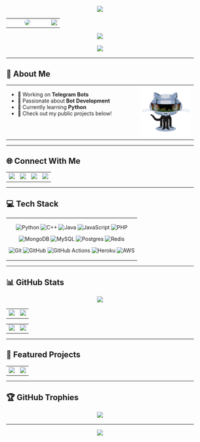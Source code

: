 <!-- ✨ Animated Header (Top) -->
<p align="center">
  <img src="https://user-images.githubusercontent.com/73097560/115834477-dbab4500-a447-11eb-908a-139a6edaec5c.gif" />
</p>

<!-- 👤 Avatar + Typing Banner -->
<div align="center">
  <table>
    <tr>
      <td width="100px" align="center">
        <img src="https://files.catbox.moe/r2ga8f.jpg" width="90px" style="border-radius: 50%;" />
      </td>
      <td>
        <img src="https://readme-typing-svg.herokuapp.com?color=00BFFF&width=600&lines=🦋+💗+WELCOME+TO+MY+GITHUB;🖤+THIS+IS+RAJNISH+MISHRA+🥀;💓+THANK+YOU+FOR+VISITING+MY+PROFILE+🌲+❗️" />
      </td>
    </tr>
  </table>
</div>

<!-- ✨ Animated Header (Bottom) -->
<p align="center">
  <img src="https://user-images.githubusercontent.com/73097560/115834477-dbab4500-a447-11eb-908a-139a6edaec5c.gif" />
</p>

<!-- 👁 Visitor Counter -->
<p align="center">
  <img src="https://komarev.com/ghpvc/?username=CertifiedCoderS&style=flat-square" />
</p>

---

## 📌 About Me

<table>
<tr>
  <td width="70%" style="padding-right: 30px; vertical-align: top;">
    <ul>
      <li>🔭 Working on <strong>Telegram Bots</strong></li>
      <li>💬 Passionate about <strong>Bot Development</strong></li>
      <li>🌱 Currently learning <strong>Python</strong></li>
      <li>👀 Check out my public projects below!</li>
    </ul>
  </td>
  <td width="30%" align="center">
    <img src="https://github.com/CertifiedCoderS/CertifiedCoderS/blob/main/Robo.webp" width="170" alt="Robo" />
  </td>
</tr>
</table>

---

## 🌐 Connect With Me

<table>
<tr>
<td>
  <a href="https://instagram.com/rajnishthegreat">
    <img src="https://img.shields.io/badge/Instagram-E4405F?style=for-the-badge&logo=instagram&logoColor=white" />
  </a>
</td>
<td>
  <a href="https://t.me/JARVIS_V2">
    <img src="https://img.shields.io/badge/Telegram-2CA5E0?style=for-the-badge&logo=telegram&logoColor=white" />
  </a>
</td>
<td>
  <a href="mailto:rajnishmishraaa1@gmail.com">
    <img src="https://img.shields.io/badge/Gmail-D14836?style=for-the-badge&logo=gmail&logoColor=white" />
  </a>
</td>
<td>
  <a href="https://youtube.com/@rajnisha3">
    <img src="https://img.shields.io/badge/YouTube-DD0000?style=for-the-badge&logo=youtube&logoColor=white" />
  </a>
</td>
</tr>
</table>

---

## 💻 Tech Stack

<table>
<tr><td align="center">
  
![Python](https://img.shields.io/badge/python-3670A0?style=for-the-badge&logo=python&logoColor=ffdd54) 
![C++](https://img.shields.io/badge/c++-%2300599C.svg?style=for-the-badge&logo=c%2B%2B&logoColor=white)
![Java](https://img.shields.io/badge/java-%23ED8B00.svg?style=for-the-badge&logo=openjdk&logoColor=white)
![JavaScript](https://img.shields.io/badge/javascript-%23323330.svg?style=for-the-badge&logo=javascript&logoColor=%23F7DF1E)
![PHP](https://img.shields.io/badge/php-%23777BB4.svg?style=for-the-badge&logo=php&logoColor=white)

![MongoDB](https://img.shields.io/badge/MongoDB-%234ea94b.svg?style=for-the-badge&logo=mongodb&logoColor=white)
![MySQL](https://img.shields.io/badge/mysql-4479A1.svg?style=for-the-badge&logo=mysql&logoColor=white)
![Postgres](https://img.shields.io/badge/postgres-%23316192.svg?style=for-the-badge&logo=postgresql&logoColor=white)
![Redis](https://img.shields.io/badge/redis-%23DD0031.svg?style=for-the-badge&logo=redis&logoColor=white)

![Git](https://img.shields.io/badge/git-%23F05033.svg?style=for-the-badge&logo=git&logoColor=white)
![GitHub](https://img.shields.io/badge/github-%23121011.svg?style=for-the-badge&logo=github&logoColor=white)
![GitHub Actions](https://img.shields.io/badge/github%20actions-%232671E5.svg?style=for-the-badge&logo=githubactions&logoColor=white)
![Heroku](https://img.shields.io/badge/heroku-%23430098.svg?style=for-the-badge&logo=heroku&logoColor=white)
![AWS](https://img.shields.io/badge/AWS-%23FF9900.svg?style=for-the-badge&logo=amazon-aws&logoColor=white)

</td></tr>
</table>

---

## 📊 GitHub Stats

<!-- 📈 Contribution Graph -->
<p align="center">
  <img src="https://github-readme-activity-graph.vercel.app/graph?username=CertifiedCoderS&bg_color=06040e&color=f1916d&line=bd83b8&point=bd83b8&area=true&hide_border=true" />
</p>

<!-- 🧠 Streak | Summary -->
<table>
  <tr>
    <td width="50%">
      <img src="https://github-readme-streak-stats-two-beige.vercel.app?user=CertifiedCoderS&theme=javascript-dark&background=45%2C150536%2C520352&border=f1916d&stroke=f1916d&ring=bd83b8&fire=f1916d&currStreakLabel=f1916d&dates=ffffff" />
    </td>
    <td width="50%">
      <img src="https://profile-summary-card.vercel.app/api/cards/profile-details?username=CertifiedCoderS&theme=dracula" />
    </td>
  </tr>
</table>

<!-- ⚡ Stats | 🌐 Languages -->
<table>
  <tr>
    <td width="50%">
      <img src="https://github-readme-stats.vercel.app/api?username=CertifiedCoderS&theme=dracula&show_icons=true&hide_title=true&hide_border=true&count_private=true" />
    </td>
    <td width="50%">
      <img src="https://github-readme-stats.vercel.app/api/top-langs/?username=CertifiedCoderS&layout=compact&theme=dracula&hide_border=true" />
    </td>
  </tr>
</table>

---

## 🚀 Featured Projects

<table>
  <tr>
    <td width="50%">
      <a href="https://github.com/CertifiedCoderS/ANNIE-X-MUSIC">
        <img src="https://github-readme-stats.vercel.app/api/pin/?username=CertifiedCoderS&repo=ANNIE-X-MUSIC&theme=dracula&hide_border=true" />
      </a>
    </td>
    <td width="50%">
      <a href="https://github.com/CertifiedCoderS/AvaRobot">
        <img src="https://github-readme-stats.vercel.app/api/pin/?username=CertifiedCoderS&repo=AvaRobot&theme=dracula&hide_border=true" />
      </a>
    </td>
  </tr>
</table>

---

## 🏆 GitHub Trophies

<p align="center">
  <img src="https://github-profile-trophy.vercel.app/?username=CertifiedCoderS&theme=dracula&no-bg=true&no-frame=true&row=1&column=7" />
</p>

---

<!-- 🔚 Final Footer GIF -->
<p align="center">
  <img src="https://user-images.githubusercontent.com/73097560/115834477-dbab4500-a447-11eb-908a-139a6edaec5c.gif" />
</p>
